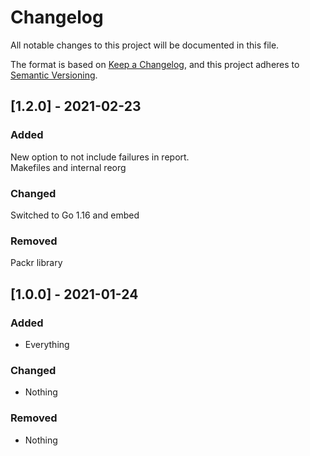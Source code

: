 # Changelog

All notable changes to this project will be documented in this file.

The format is based on [Keep a Changelog](https://keepachangelog.com/en/1.0.0/),
and this project adheres to [Semantic Versioning](https://semver.org/spec/v2.0.0.html).

## [1.2.0] - 2021-02-23

### Added

New option to not include failures in report.  
Makefiles and internal reorg

### Changed

Switched to Go 1.16 and embed

### Removed

Packr library

## [1.0.0] - 2021-01-24

### Added

- Everything

### Changed

- Nothing

### Removed

- Nothing
